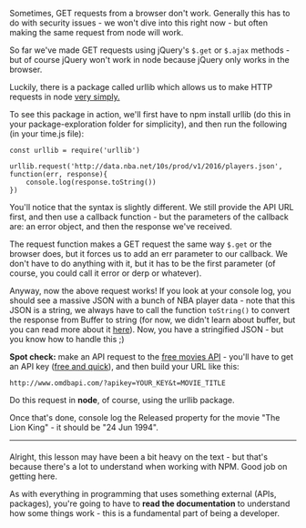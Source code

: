 
Sometimes, GET requests from a browser don't work. Generally this has to do with security issues - we won't dive into this right now - but often making the same request from node will work.

  

So far we've made GET requests using jQuery's `$.get` or `$.ajax` methods - but of course jQuery won't work in node because jQuery only works in the browser.

  

Luckily, there is a package called urllib which allows us to make HTTP requests in node [very simply.](https://www.npmjs.com/package/urllib)

  

To see this package in action, we'll first have to npm install urllib (do this in your package-exploration folder for simplicity), and then run the following (in your time.js file):

  
```
const urllib = require('urllib')

urllib.request('http://data.nba.net/10s/prod/v1/2016/players.json', function(err, response){
    console.log(response.toString())
})
```
  

You'll notice that the syntax is slightly different. We still provide the API URL first, and then use a callback function - but the parameters of the callback are: an error object, and then the response we've received.

  

The request function makes a GET request the same way `$.get` or the browser does, but it forces us to add an err parameter to our callback. We don't have to do anything with it, but it has to be the first parameter (of course, you could call it error or derp or whatever).

  

Anyway, now the above request works! If you look at your console log, you should see a massive JSON with a bunch of NBA player data - note that this JSON is a string, we always have to call the function `toString()` to convert the response from Buffer to string (for now, we didn't learn about buffer, but you can read more about it [here](https://www.freecodecamp.org/news/do-you-want-a-better-understanding-of-buffer-in-node-js-check-this-out-2e29de2968e8/)). Now, you have a stringified JSON - but you know how to handle this ;)

  

**Spot check:** make an API request to the [free movies API](http://www.omdbapi.com/) - you'll have to get an API key ([free and quick](http://www.omdbapi.com/apikey.aspx)), and then build your URL like this:

  
```
http://www.omdbapi.com/?apikey=YOUR_KEY&t=MOVIE_TITLE
```
  

Do this request in **node**, of course, using the urllib package.

  

Once that's done, console log the Released property for the movie "The Lion King" - it should be "24 Jun 1994".

  

----------

####   

Alright, this lesson may have been a bit heavy on the text - but that's because there's a lot to understand when working with NPM. Good job on getting here.

  

As with everything in programming that uses something external (APIs, packages), you're going to have to **read the documentation** to understand how some things work - this is a fundamental part of being a developer.